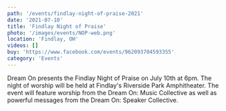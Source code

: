 ```yaml
---
path: '/events/findlay-night-of-praise-2021'
date: '2021-07-10'
title: 'Findlay Night of Praise'
photo: '/images/events/NOP-web.png'
location: 'Findlay, OH'
videos: []
buy: 'https://www.facebook.com/events/962093704593355'
category: 'Events'
---
```


Dream On presents the Findlay Night of Praise on July 10th at 6pm. The night of worship will be held at Findlay's Riverside Park Amphitheater. The event will feature worship from the Dream On: Music Collective as well as powerful messages from the Dream On: Speaker Collective.

